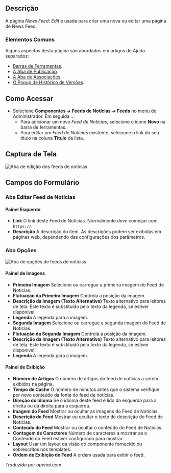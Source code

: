 <!-- Filename: Help4.x:News_Feeds:_New_or_Edit  / Display title: Feeds de Notícias: Editar -->

## Descrição

A página *News Feed: Edit* é usada para criar uma nova ou editar uma página de News Feed.

### Elementos Comuns

Alguns aspectos desta página são abordados em artigos de Ajuda separados:

* [Barras de Ferramentas](jdocmanual?article=help/common-elements/toolbars).
* [A Aba de Publicação](jdocmanual?article=help/common-elements/edit-publishing).
* [A Aba de Associações](jdocmanual?article=help/common-elements/edit-associations).
* [O Popup de Histórico de Versões](jdocmanual?article=help/common-elements/edit-version-history).

## Como Acessar

- Selecione **Componentes → Feeds de Notícias → Feeds** no menu do
  Administrador. Em seguida ...
  - Para adicionar um novo *Feed de Notícias*, selecione o ícone **Novo** na barra de ferramentas.
  - Para editar um *Feed de Notícias* existente, selecione o link do seu título na
    coluna **Título** da lista.

## Captura de Tela

![Aba de edição dos feeds de notícias](../../../pt/images/news-feeds/news-feeds-edit-tab.png)

## Campos do Formulário

### Aba Editar Feed de Notícias

#### Painel Esquerdo

- **Link** O link deste Feed de Notícias. Normalmente deve começar com `https://`.
- **Descrição** A descrição do item. As descrições podem ser exibidas em páginas web, dependendo das configurações dos parâmetros.

### Aba Opções

![Aba de opções de feeds de notícias](../../../ptbr/images/news-feeds/news-feeds-options-tab.png)

#### Painel de Imagens

- **Primeira Imagem** Selecione ou carregue a primeira imagem do Feed de Notícias.
- **Flutuação da Primeira Imagem** Controla a posição da imagem.
- **Descrição da Imagem (Texto Alternativo)** Texto alternativo para leitores de tela. Este texto é substituído pelo texto da legenda, se estiver disponível.
- **Legenda** A legenda para a imagem.
- **Segunda Imagem** Selecione ou carregue a segunda imagem do Feed de Notícias.
- **Flutuação da Segunda Imagem** Controla a posição da imagem.
- **Descrição da Imagem (Texto Alternativo)** Texto alternativo para leitores de tela. Este texto é substituído pelo texto da legenda, se estiver disponível.
- **Legenda** A legenda para a imagem.

#### Painel de Exibição

- **Número de Artigos** O número de artigos do feed de notícias a serem exibidos na página.
- **Tempo de Cache** O número de minutos antes que o sistema verifique por novo conteúdo da fonte do feed de notícias.
- **Direção do Idioma** Se o idioma deste feed é lido da esquerda para a direita ou da direita para a esquerda.
- **Imagem do Feed** Mostrar ou ocultar as imagens do Feed de Notícias.
- **Descrição do Feed** Mostrar ou ocultar o texto de descrição do Feed de Notícias.
- **Conteúdo do Feed** Mostrar ou ocultar o conteúdo do Feed de Notícias.
- **Contagem de Caracteres** Número de caracteres a mostrar se o Conteúdo do Feed estiver configurado para mostrar.
- **Layout** Usar um layout da visão do componente fornecido ou sobrescritos nos templates.
- **Ordem de Exibição do Feed** A ordem usada para exibir o feed.

*Traduzido por openai.com*

